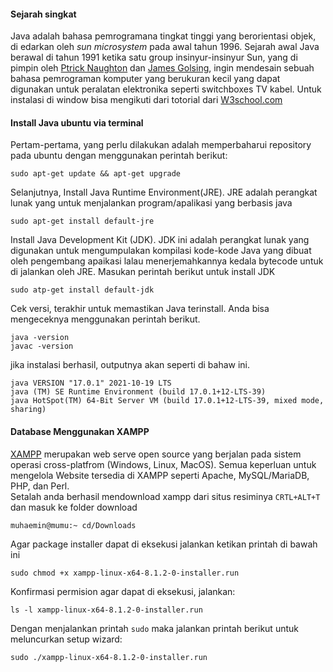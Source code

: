 #### Sejarah singkat
Java adalah bahasa pemrogramana tingkat tinggi yang berorientasi objek, di edarkan oleh <i>sun microsystem</i> pada awal tahun 1996. Sejarah awal Java berawal di tahun 1991 ketika satu group insinyur-insinyur Sun, yang di pimpin oleh [Ptrick Naughton](https://en.wikipedia.org/wiki/Patrick_Naughton) dan [James Golsing](https://id.wikipedia.org/wiki/James_Gosling), ingin mendesain sebuah bahasa pemrograman komputer yang berukuran kecil yang dapat digunakan untuk peralatan elektronika seperti switchboxes TV kabel. Untuk instalasi di window bisa mengikuti dari totorial dari [W3school.com](https://www.w3schools.com/java/java_getstarted.asp)

 ####  Install Java ubuntu via terminal
 Pertam-pertama, yang perlu dilakukan adalah memperbaharui repository pada ubuntu dengan menggunakan perintah berikut:
 ```bush
 sudo apt-get update && apt-get upgrade
```
Selanjutnya, Install Java Runtime Environment(JRE). JRE adalah perangkat lunak yang untuk menjalankan program/apalikasi yang berbasis java
```bush
sudo apt-get install default-jre
```
Install Java Development Kit (JDK). JDK ini adalah perangkat lunak yang digunakan untuk mengumpulakan kompilasi kode-kode Java yang dibuat oleh pengembang apaikasi lalau menerjemahkannya kedala bytecode untuk di jalankan oleh JRE. Masukan perintah berikut untuk install JDK
```bush
sudo atp-get install default-jdk
```
Cek versi, terakhir untuk memastikan Java terinstall. Anda bisa mengeceknya menggunakan perintah berikut.
```bush
java -version 
javac -version
```
jika instalasi berhasil, outputnya akan seperti di bahaw ini.
```bush
java VERSION "17.0.1" 2021-10-19 LTS
java (TM) SE Runtime Environment (build 17.0.1+12-LTS-39)
java HotSpot(TM) 64-Bit Server VM (build 17.0.1+12-LTS-39, mixed mode, sharing)
```
#### Database Menggunakan XAMPP
[XAMPP](https://www.apachefriends.org/download.html) merupakan web serve open source yang berjalan pada sistem operasi cross-platfrom (Windows, Linux, MacOS). Semua keperluan untuk mengelola Website tersedia di XAMPP seperti Apache, MySQL/MariaDB, PHP, dan Perl. <br>
Setalah anda berhasil mendownload xampp dari situs resiminya `CRTL+ALT+T` dan masuk ke folder download
```bush
muhaemin@mumu:~ cd/Downloads
```
Agar package installer dapat di eksekusi jalankan ketikan printah di bawah ini
```bush
sudo chmod +x xampp-linux-x64-8.1.2-0-installer.run
```
Konfirmasi permision agar dapat di eksekusi, jalankan:
```bush
ls -l xampp-linux-x64-8.1.2-0-installer.run
```
Dengan menjalankan printah `sudo` maka jalankan printah berikut untuk meluncurkan setup wizard:
```bush
sudo ./xampp-linux-x64-8.1.2-0-installer.run
```


